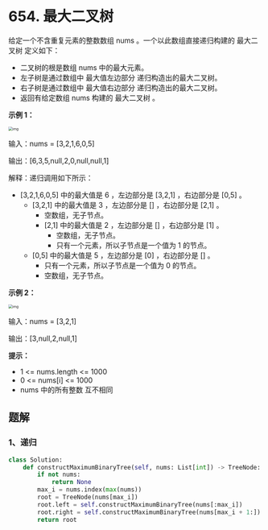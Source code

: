 # 654. 最大二叉树

给定一个不含重复元素的整数数组 nums 。一个以此数组直接递归构建的 最大二叉树 定义如下：

- 二叉树的根是数组 nums 中的最大元素。
- 左子树是通过数组中 最大值左边部分 递归构造出的最大二叉树。
- 右子树是通过数组中 最大值右边部分 递归构造出的最大二叉树。
- 返回有给定数组 nums 构建的 最大二叉树 。

 

**示例 1：**

<img src="https://assets.leetcode.com/uploads/2020/12/24/tree1.jpg" alt="img" style="zoom:50%;" />

输入：nums = [3,2,1,6,0,5]

输出：[6,3,5,null,2,0,null,null,1]

解释：递归调用如下所示：

- [3,2,1,6,0,5] 中的最大值是 6 ，左边部分是 [3,2,1] ，右边部分是 [0,5] 。
    - [3,2,1] 中的最大值是 3 ，左边部分是 [] ，右边部分是 [2,1] 。
        - 空数组，无子节点。
        - [2,1] 中的最大值是 2 ，左边部分是 [] ，右边部分是 [1] 。
            - 空数组，无子节点。
            - 只有一个元素，所以子节点是一个值为 1 的节点。
    - [0,5] 中的最大值是 5 ，左边部分是 [0] ，右边部分是 [] 。
        - 只有一个元素，所以子节点是一个值为 0 的节点。
        - 空数组，无子节点。



**示例 2：**

<img src="https://assets.leetcode.com/uploads/2020/12/24/tree2.jpg" alt="img" style="zoom:50%;" />

输入：nums = [3,2,1]

输出：[3,null,2,null,1]

**提示：**

- 1 <= nums.length <= 1000
- 0 <= nums[i] <= 1000
- nums 中的所有整数 互不相同

## 题解

### 1、递归

```python
class Solution:
    def constructMaximumBinaryTree(self, nums: List[int]) -> TreeNode:
        if not nums:
            return None
        max_i = nums.index(max(nums))
        root = TreeNode(nums[max_i])
        root.left = self.constructMaximumBinaryTree(nums[:max_i])
        root.right = self.constructMaximumBinaryTree(nums[max_i + 1:])
        return root
```

